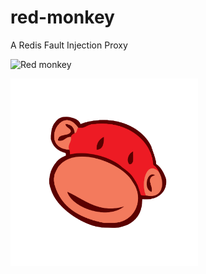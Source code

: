 # red-monkey
A Redis Fault Injection Proxy

![Red monkey](https://github.com/toyotaconnected-India/red-monkey/workflows/red-monkey/badge.svg?branch=master)

<img src="assets/red-mon.png" width=300 />
